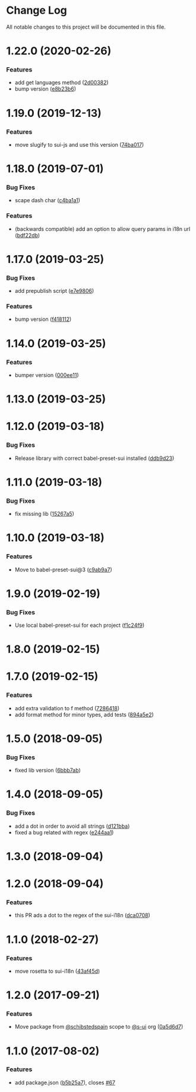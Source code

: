 # Change Log

All notable changes to this project will be documented in this file.

# 1.22.0 (2020-02-26)


### Features

* add get languages method ([2d00382](https://github.com/SUI-Components/sui/commit/2d00382d12d59cd41ab0443ac2267d372f2ee9dc))
* bump version ([e8b23b6](https://github.com/SUI-Components/sui/commit/e8b23b68b4cb6ffe89fc5a2ce1d931eb4a9f9c10))



# 1.19.0 (2019-12-13)


### Features

* move slugify to sui-js and use this version ([74ba017](https://github.com/SUI-Components/sui/commit/74ba017f47e867b81ba1498618fd728273ba907f))



# 1.18.0 (2019-07-01)


### Bug Fixes

* scape dash char ([c4ba1a1](https://github.com/SUI-Components/sui/commit/c4ba1a1fd19b9852e92ae2c506b2f0964146e4f0))


### Features

* (backwards compatible) add an option to allow query params in i18n url ([bdf22db](https://github.com/SUI-Components/sui/commit/bdf22dbe6cdca88b805790169c659ab20c13b2d1))



# 1.17.0 (2019-03-25)


### Bug Fixes

* add prepublish script ([e7e9806](https://github.com/SUI-Components/sui/commit/e7e98061844493f41bbedabbc0d0acf60239c15a))


### Features

* bump version ([f418112](https://github.com/SUI-Components/sui/commit/f41811279f6156e06cae30580ce87ac5ce7f4b18))



# 1.14.0 (2019-03-25)


### Features

* bumper version ([000ee11](https://github.com/SUI-Components/sui/commit/000ee117f4c73426de936cc9835bb2674969dee6))



# 1.13.0 (2019-03-25)



# 1.12.0 (2019-03-18)


### Bug Fixes

* Release library with correct babel-preset-sui installed ([ddb9d23](https://github.com/SUI-Components/sui/commit/ddb9d23b6b7b560175512c7164fbba011433358a))



# 1.11.0 (2019-03-18)


### Bug Fixes

* fix missing lib ([15267a5](https://github.com/SUI-Components/sui/commit/15267a59ff3c2f33ff71a4864b64227792410de8))



# 1.10.0 (2019-03-18)


### Features

* Move to babel-preset-sui@3 ([c9ab9a7](https://github.com/SUI-Components/sui/commit/c9ab9a7237f4c788dc99ec83d3c3210acd6e5c8e))



# 1.9.0 (2019-02-19)


### Bug Fixes

* Use local babel-preset-sui for each project ([f1c24f9](https://github.com/SUI-Components/sui/commit/f1c24f9984710066876e78114bab2a2d468242be))



# 1.8.0 (2019-02-15)



# 1.7.0 (2019-02-15)


### Features

* add extra validation to f method ([7286418](https://github.com/SUI-Components/sui/commit/7286418a81fedb8743b88eefc065720910deb986))
* add format method for minor types, add tests ([894a5e2](https://github.com/SUI-Components/sui/commit/894a5e2a040ebe2eb7f12351d63351fd6432656a))



# 1.5.0 (2018-09-05)


### Bug Fixes

* fixed lib version ([6bbb7ab](https://github.com/SUI-Components/sui/commit/6bbb7ab53cc30f119966e4ed61f43d5ec4405bfb))



# 1.4.0 (2018-09-05)


### Bug Fixes

* add a dot in order to avoid all strings ([d121bba](https://github.com/SUI-Components/sui/commit/d121bba990de84cf87a3645cdecac25110230c1e))
* fixed a bug related with regex ([e244aa1](https://github.com/SUI-Components/sui/commit/e244aa1d12eed30a0b70db536b21b10084b72dce))



# 1.3.0 (2018-09-04)



# 1.2.0 (2018-09-04)


### Features

* this PR ads a dot to the regex of the sui-i18n ([dca0708](https://github.com/SUI-Components/sui/commit/dca07083b7584b698981d562499ed82025e164c7))



# 1.1.0 (2018-02-27)


### Features

* move rosetta to sui-i18n ([43af45d](https://github.com/SUI-Components/sui/commit/43af45d4c3a52e5dc6855b47506893e3195ca5bf))



# 1.2.0 (2017-09-21)


### Features

* Move package from [@schibstedspain](https://github.com/schibstedspain) scope to [@s-ui](https://github.com/s-ui) org ([0a5d6d7](https://github.com/SUI-Components/sui/commit/0a5d6d7103d8ca514ef13f380da7e583bf7bca6c))



# 1.1.0 (2017-08-02)


### Features

* add package.json ([b5b25a7](https://github.com/SUI-Components/sui/commit/b5b25a72faf1cf82c3e5805af97800cbf073ae96)), closes [#67](https://github.com/SUI-Components/sui/issues/67)



